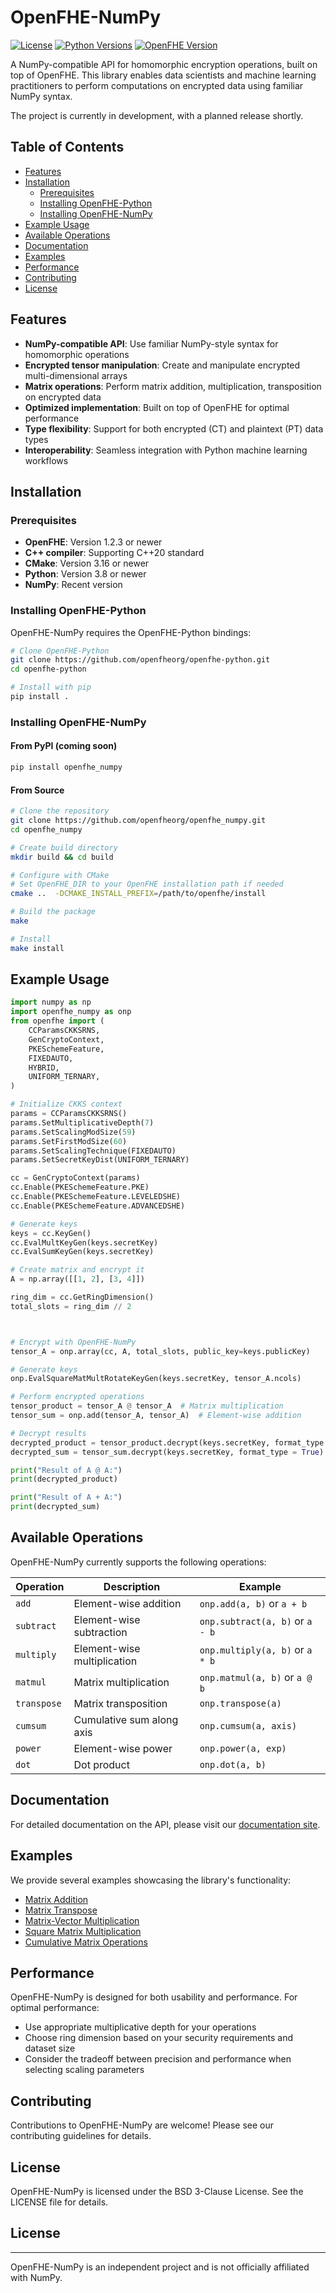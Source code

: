 # OpenFHE-NumPy

[![License](https://img.shields.io/badge/License-BSD%203--Clause-blue.svg)](https://opensource.org/licenses/BSD-3-Clause)
[![Python Versions](https://img.shields.io/badge/python-3.8%2B-blue)](https://www.python.org/)
[![OpenFHE Version](https://img.shields.io/badge/OpenFHE-1.2.3%2B-green)](https://github.com/openfheorg/openfhe-development)

A NumPy-compatible API for homomorphic encryption operations, built on top of OpenFHE. This library enables data scientists and machine learning practitioners to perform computations on encrypted data using familiar NumPy syntax. 

The project is currently in development, with a planned release shortly.


## Table of Contents
- [Features](#features)
- [Installation](#installation)
  - [Prerequisites](#prerequisites)
  - [Installing OpenFHE-Python](#installing-openfhe-python)
  - [Installing OpenFHE-NumPy](#installing-openfhe_numpy)
- [Example Usage](#example-usage)
- [Available Operations](#available-operations)
- [Documentation](#documentation)
- [Examples](#examples)
- [Performance](#performance)
- [Contributing](#contributing)
- [License](#license)

## Features

- **NumPy-compatible API**: Use familiar NumPy-style syntax for homomorphic operations
- **Encrypted tensor manipulation**: Create and manipulate encrypted multi-dimensional arrays
- **Matrix operations**: Perform matrix addition, multiplication, transposition on encrypted data
- **Optimized implementation**: Built on top of OpenFHE for optimal performance
- **Type flexibility**: Support for both encrypted (CT) and plaintext (PT) data types
- **Interoperability**: Seamless integration with Python machine learning workflows

## Installation

### Prerequisites

- **OpenFHE**: Version 1.2.3 or newer
- **C++ compiler**: Supporting C++20 standard
- **CMake**: Version 3.16 or newer
- **Python**: Version 3.8 or newer
- **NumPy**: Recent version

### Installing OpenFHE-Python

OpenFHE-NumPy requires the OpenFHE-Python bindings:

```bash
# Clone OpenFHE-Python
git clone https://github.com/openfheorg/openfhe-python.git
cd openfhe-python

# Install with pip
pip install .
```

### Installing OpenFHE-NumPy

#### From PyPI (coming soon)

```bash
pip install openfhe_numpy
```

#### From Source

```bash
# Clone the repository
git clone https://github.com/openfheorg/openfhe_numpy.git
cd openfhe_numpy

# Create build directory
mkdir build && cd build

# Configure with CMake
# Set OpenFHE_DIR to your OpenFHE installation path if needed
cmake ..  -DCMAKE_INSTALL_PREFIX=/path/to/openfhe/install

# Build the package
make 

# Install
make install

```

## Example Usage

```python
import numpy as np
import openfhe_numpy as onp
from openfhe import (
    CCParamsCKKSRNS,
    GenCryptoContext,
    PKESchemeFeature,
    FIXEDAUTO,
    HYBRID,
    UNIFORM_TERNARY,
)

# Initialize CKKS context
params = CCParamsCKKSRNS()
params.SetMultiplicativeDepth(7)
params.SetScalingModSize(59)
params.SetFirstModSize(60)
params.SetScalingTechnique(FIXEDAUTO)
params.SetSecretKeyDist(UNIFORM_TERNARY)

cc = GenCryptoContext(params)
cc.Enable(PKESchemeFeature.PKE)
cc.Enable(PKESchemeFeature.LEVELEDSHE)
cc.Enable(PKESchemeFeature.ADVANCEDSHE)

# Generate keys
keys = cc.KeyGen()
cc.EvalMultKeyGen(keys.secretKey)
cc.EvalSumKeyGen(keys.secretKey)

# Create matrix and encrypt it
A = np.array([[1, 2], [3, 4]])

ring_dim = cc.GetRingDimension()
total_slots = ring_dim // 2



# Encrypt with OpenFHE-NumPy
tensor_A = onp.array(cc, A, total_slots, public_key=keys.publicKey)

# Generate keys
onp.EvalSquareMatMultRotateKeyGen(keys.secretKey, tensor_A.ncols)

# Perform encrypted operations
tensor_product = tensor_A @ tensor_A  # Matrix multiplication
tensor_sum = onp.add(tensor_A, tensor_A)  # Element-wise addition

# Decrypt results
decrypted_product = tensor_product.decrypt(keys.secretKey, format_type = True)
decrypted_sum = tensor_sum.decrypt(keys.secretKey, format_type = True)

print("Result of A @ A:")
print(decrypted_product)

print("Result of A + A:")
print(decrypted_sum)
```

## Available Operations

OpenFHE-NumPy currently supports the following operations:

| Operation | Description | Example |
|-----------|-------------|---------|
| `add` | Element-wise addition | `onp.add(a, b)` or `a + b` |
| `subtract` | Element-wise subtraction | `onp.subtract(a, b)` or `a - b` |
| `multiply` | Element-wise multiplication | `onp.multiply(a, b)` or `a * b` |
| `matmul` | Matrix multiplication | `onp.matmul(a, b)` or `a @ b` |
| `transpose` | Matrix transposition | `onp.transpose(a)` |
| `cumsum` | Cumulative sum along axis | `onp.cumsum(a, axis)` |
| `power` | Element-wise power | `onp.power(a, exp)` |
| `dot` | Dot product | `onp.dot(a, b)` |

## Documentation

For detailed documentation on the API, please visit our [documentation site](https://openfheorg.github.io/openfhe_numpy).

## Examples

We provide several examples showcasing the library's functionality:

- [Matrix Addition](https://github.com/openfheorg/openfhe_numpy/blob/main/examples/demo_matrix_addition.py)
- [Matrix Transpose](https://github.com/openfheorg/openfhe_numpy/blob/main/examples/demo_matrix_transpose.py)
- [Matrix-Vector Multiplication](https://github.com/openfheorg/openfhe_numpy/blob/main/examples/demo_matvec_product.py)
- [Square Matrix Multiplication](https://github.com/openfheorg/openfhe_numpy/blob/main/examples/demo_square_matrix_product.py)
- [Cumulative Matrix Operations](https://github.com/openfheorg/openfhe_numpy/blob/main/examples/demo_matrix_accumulation.py)

## Performance

OpenFHE-NumPy is designed for both usability and performance. For optimal performance:
- Use appropriate multiplicative depth for your operations
- Choose ring dimension based on your security requirements and dataset size
- Consider the tradeoff between precision and performance when selecting scaling parameters

## Contributing

Contributions to OpenFHE-NumPy are welcome! Please see our contributing guidelines for details.

## License

OpenFHE-NumPy is licensed under the BSD 3-Clause License. See the LICENSE file for details.

## License

---

OpenFHE-NumPy is an independent project and is not officially affiliated with NumPy.